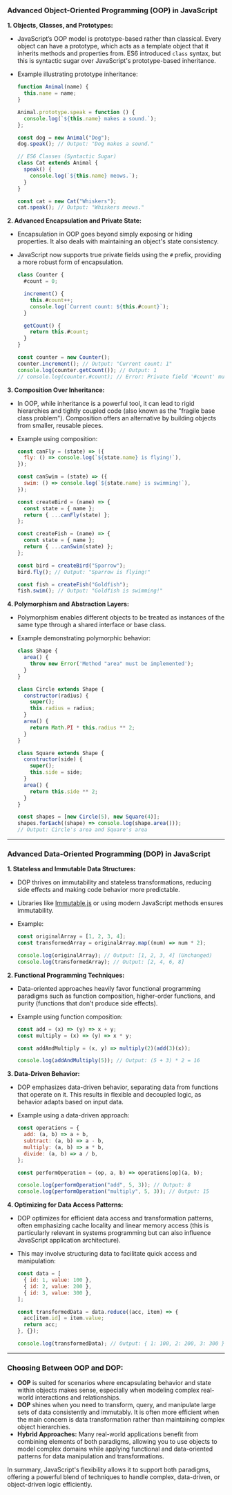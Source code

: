 ### Advanced Object-Oriented Programming (OOP) in JavaScript

**1. Objects, Classes, and Prototypes:**

- JavaScript’s OOP model is prototype-based rather than classical. Every object can have a prototype, which acts as a template object that it inherits methods and properties from. ES6 introduced `class` syntax, but this is syntactic sugar over JavaScript's prototype-based inheritance.
- Example illustrating prototype inheritance:

  ```javascript
  function Animal(name) {
    this.name = name;
  }

  Animal.prototype.speak = function () {
    console.log(`${this.name} makes a sound.`);
  };

  const dog = new Animal("Dog");
  dog.speak(); // Output: "Dog makes a sound."

  // ES6 Classes (Syntactic Sugar)
  class Cat extends Animal {
    speak() {
      console.log(`${this.name} meows.`);
    }
  }

  const cat = new Cat("Whiskers");
  cat.speak(); // Output: "Whiskers meows."
  ```

**2. Advanced Encapsulation and Private State:**

- Encapsulation in OOP goes beyond simply exposing or hiding properties. It also deals with maintaining an object's state consistency.
- JavaScript now supports true private fields using the `#` prefix, providing a more robust form of encapsulation.

  ```javascript
  class Counter {
    #count = 0;

    increment() {
      this.#count++;
      console.log(`Current count: ${this.#count}`);
    }

    getCount() {
      return this.#count;
    }
  }

  const counter = new Counter();
  counter.increment(); // Output: "Current count: 1"
  console.log(counter.getCount()); // Output: 1
  // console.log(counter.#count); // Error: Private field '#count' must be declared in an enclosing class
  ```

**3. Composition Over Inheritance:**

- In OOP, while inheritance is a powerful tool, it can lead to rigid hierarchies and tightly coupled code (also known as the "fragile base class problem"). Composition offers an alternative by building objects from smaller, reusable pieces.
- Example using composition:

  ```javascript
  const canFly = (state) => ({
    fly: () => console.log(`${state.name} is flying!`),
  });

  const canSwim = (state) => ({
    swim: () => console.log(`${state.name} is swimming!`),
  });

  const createBird = (name) => {
    const state = { name };
    return { ...canFly(state) };
  };

  const createFish = (name) => {
    const state = { name };
    return { ...canSwim(state) };
  };

  const bird = createBird("Sparrow");
  bird.fly(); // Output: "Sparrow is flying!"

  const fish = createFish("Goldfish");
  fish.swim(); // Output: "Goldfish is swimming!"
  ```

**4. Polymorphism and Abstraction Layers:**

- Polymorphism enables different objects to be treated as instances of the same type through a shared interface or base class.
- Example demonstrating polymorphic behavior:

  ```javascript
  class Shape {
    area() {
      throw new Error('Method "area" must be implemented');
    }
  }

  class Circle extends Shape {
    constructor(radius) {
      super();
      this.radius = radius;
    }
    area() {
      return Math.PI * this.radius ** 2;
    }
  }

  class Square extends Shape {
    constructor(side) {
      super();
      this.side = side;
    }
    area() {
      return this.side ** 2;
    }
  }

  const shapes = [new Circle(5), new Square(4)];
  shapes.forEach((shape) => console.log(shape.area()));
  // Output: Circle's area and Square's area
  ```

---

### Advanced Data-Oriented Programming (DOP) in JavaScript

**1. Stateless and Immutable Data Structures:**

- DOP thrives on immutability and stateless transformations, reducing side effects and making code behavior more predictable.
- Libraries like [Immutable.js](https://immutable-js.github.io/immutable-js/) or using modern JavaScript methods ensures immutability.
- Example:

  ```javascript
  const originalArray = [1, 2, 3, 4];
  const transformedArray = originalArray.map((num) => num * 2);

  console.log(originalArray); // Output: [1, 2, 3, 4] (Unchanged)
  console.log(transformedArray); // Output: [2, 4, 6, 8]
  ```

**2. Functional Programming Techniques:**

- Data-oriented approaches heavily favor functional programming paradigms such as function composition, higher-order functions, and purity (functions that don’t produce side effects).
- Example using function composition:

  ```javascript
  const add = (x) => (y) => x + y;
  const multiply = (x) => (y) => x * y;

  const addAndMultiply = (x, y) => multiply(2)(add(3)(x));

  console.log(addAndMultiply(5)); // Output: (5 + 3) * 2 = 16
  ```

**3. Data-Driven Behavior:**

- DOP emphasizes data-driven behavior, separating data from functions that operate on it. This results in flexible and decoupled logic, as behavior adapts based on input data.
- Example using a data-driven approach:

  ```javascript
  const operations = {
    add: (a, b) => a + b,
    subtract: (a, b) => a - b,
    multiply: (a, b) => a * b,
    divide: (a, b) => a / b,
  };

  const performOperation = (op, a, b) => operations[op](a, b);

  console.log(performOperation("add", 5, 3)); // Output: 8
  console.log(performOperation("multiply", 5, 3)); // Output: 15
  ```

**4. Optimizing for Data Access Patterns:**

- DOP optimizes for efficient data access and transformation patterns, often emphasizing cache locality and linear memory access (this is particularly relevant in systems programming but can also influence JavaScript application architecture).
- This may involve structuring data to facilitate quick access and manipulation:

  ```javascript
  const data = [
    { id: 1, value: 100 },
    { id: 2, value: 200 },
    { id: 3, value: 300 },
  ];

  const transformedData = data.reduce((acc, item) => {
    acc[item.id] = item.value;
    return acc;
  }, {});

  console.log(transformedData); // Output: { 1: 100, 2: 200, 3: 300 }
  ```

---

### Choosing Between OOP and DOP:

- **OOP** is suited for scenarios where encapsulating behavior and state within objects makes sense, especially when modeling complex real-world interactions and relationships.
- **DOP** shines when you need to transform, query, and manipulate large sets of data consistently and immutably. It is often more efficient when the main concern is data transformation rather than maintaining complex object hierarchies.
- **Hybrid Approaches:** Many real-world applications benefit from combining elements of both paradigms, allowing you to use objects to model complex domains while applying functional and data-oriented patterns for data manipulation and transformations.

In summary, JavaScript's flexibility allows it to support both paradigms, offering a powerful blend of techniques to handle complex, data-driven, or object-driven logic efficiently.

